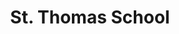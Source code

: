 ---
title: St. Thomas School
tagline: St. Thomas Higher Secondary School, Barnagar, India
type: Opensource
url: http://www.icbse.com/schools/st-thomas-higher-secondary-school/mp029
degree: High School
year: May 2007
status: released

header_image_small: url(./assets/educations/sths.jpeg)
header_image_big: url(./assets/educations/sths.jpeg)
header_background_color: '#23201C'
header_background_size: '100% 100%'
---